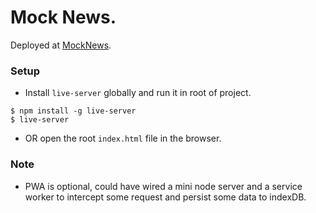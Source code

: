 # Mock News.

Deployed at [MockNews](https://harkindey.github.io/MockNews/).

### Setup

-   Install `live-server` globally and run it in root of project.

```
$ npm install -g live-server
$ live-server
```

-   OR open the root `index.html` file in the browser.

### Note

-   PWA is optional, could have wired a mini node server and a service worker to intercept some request and persist some data to indexDB.
